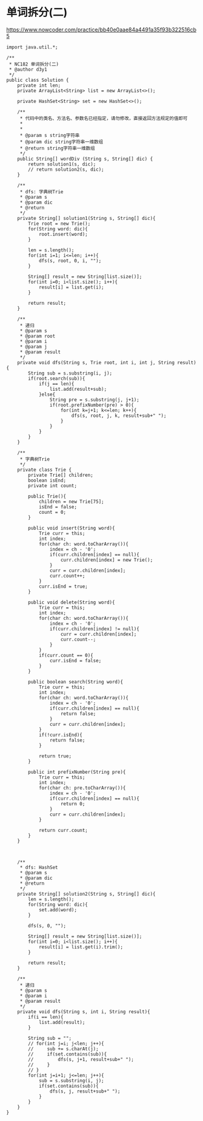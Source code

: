 # 单词拆分(二)
https://www.nowcoder.com/practice/bb40e0aae84a4491a35f93b322516cb5

    import java.util.*;
    
    /**
     * NC182 单词拆分(二)
     * @author d3y1
     */
    public class Solution {
        private int len;
        private ArrayList<String> list = new ArrayList<>();
    
        private HashSet<String> set = new HashSet<>();
    
        /**
         * 代码中的类名、方法名、参数名已经指定，请勿修改，直接返回方法规定的值即可
         *
         *
         * @param s string字符串
         * @param dic string字符串一维数组
         * @return string字符串一维数组
         */
        public String[] wordDiv (String s, String[] dic) {
            return solution1(s, dic);
            // return solution2(s, dic);
        }
    
        /**
         * dfs: 字典树Trie
         * @param s
         * @param dic
         * @return
         */
        private String[] solution1(String s, String[] dic){
            Trie root = new Trie();
            for(String word: dic){
                root.insert(word);
            }
    
            len = s.length();
            for(int i=1; i<=len; i++){
                dfs(s, root, 0, i, "");
            }
    
            String[] result = new String[list.size()];
            for(int i=0; i<list.size(); i++){
                result[i] = list.get(i);
            }
    
            return result;
        }
    
        /**
         * 递归
         * @param s
         * @param root
         * @param i
         * @param j
         * @param result
         */
        private void dfs(String s, Trie root, int i, int j, String result){
            String sub = s.substring(i, j);
            if(root.search(sub)){
                if(j == len){
                    list.add(result+sub);
                }else{
                    String pre = s.substring(j, j+1);
                    if(root.prefixNumber(pre) > 0){
                        for(int k=j+1; k<=len; k++){
                            dfs(s, root, j, k, result+sub+" ");
                        }
                    }
                }
            }
        }
    
        /**
         * 字典树Trie
         */
        private class Trie {
            private Trie[] children;
            boolean isEnd;
            private int count;
    
            public Trie(){
                children = new Trie[75];
                isEnd = false;
                count = 0;
            }
    
            public void insert(String word){
                Trie curr = this;
                int index;
                for(char ch: word.toCharArray()){
                    index = ch - '0';
                    if(curr.children[index] == null){
                        curr.children[index] = new Trie();
                    }
                    curr = curr.children[index];
                    curr.count++;
                }
                curr.isEnd = true;
            }
    
            public void delete(String word){
                Trie curr = this;
                int index;
                for(char ch: word.toCharArray()){
                    index = ch - '0';
                    if(curr.children[index] != null){
                        curr = curr.children[index];
                        curr.count--;
                    }
                }
                if(curr.count == 0){
                    curr.isEnd = false;
                }
            }
    
            public boolean search(String word){
                Trie curr = this;
                int index;
                for(char ch: word.toCharArray()){
                    index = ch - '0';
                    if(curr.children[index] == null){
                        return false;
                    }
                    curr = curr.children[index];
                }
                if(!curr.isEnd){
                    return false;
                }
    
                return true;
            }
    
            public int prefixNumber(String pre){
                Trie curr = this;
                int index;
                for(char ch: pre.toCharArray()){
                    index = ch - '0';
                    if(curr.children[index] == null){
                        return 0;
                    }
                    curr = curr.children[index];
                }
    
                return curr.count;
            }
        }
    
    
    
        /**
         * dfs: HashSet
         * @param s
         * @param dic
         * @return
         */
        private String[] solution2(String s, String[] dic){
            len = s.length();
            for(String word: dic){
                set.add(word);
            }
    
            dfs(s, 0, "");
    
            String[] result = new String[list.size()];
            for(int i=0; i<list.size(); i++){
                result[i] = list.get(i).trim();
            }
    
            return result;
        }
    
        /**
         * 递归
         * @param s
         * @param i
         * @param result
         */
        private void dfs(String s, int i, String result){
            if(i == len){
                list.add(result);
            }
    
            String sub = "";
            // for(int j=i; j<len; j++){
            //     sub += s.charAt(j);
            //     if(set.contains(sub)){
            //         dfs(s, j+1, result+sub+" ");
            //     }
            // }
            for(int j=i+1; j<=len; j++){
                sub = s.substring(i, j);
                if(set.contains(sub)){
                    dfs(s, j, result+sub+" ");
                }
            }
        }
    }
    

